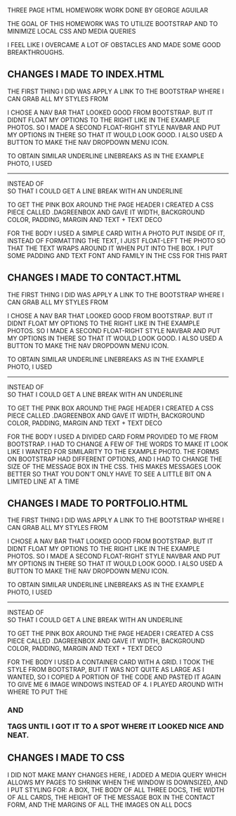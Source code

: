 THREE PAGE HTML HOMEWORK
WORK DONE BY GEORGE AGUILAR

THE GOAL OF THIS HOMEWORK WAS TO UTILIZE BOOTSTRAP AND TO MINIMIZE LOCAL CSS AND MEDIA QUERIES

I FEEL LIKE I OVERCAME A LOT OF OBSTACLES AND MADE SOME GOOD BREAKTHROUGHS.

CHANGES I MADE TO INDEX.HTML 
------------------------------------------
THE FIRST THING I DID WAS APPLY A LINK TO THE BOOTSTRAP WHERE I CAN GRAB ALL MY STYLES FROM

I CHOSE A NAV BAR THAT LOOKED GOOD FROM BOOTSTRAP. BUT IT DIDNT FLOAT MY OPTIONS TO THE RIGHT LIKE IN THE EXAMPLE PHOTOS. SO I MADE A SECOND FLOAT-RIGHT STYLE NAVBAR AND PUT MY OPTIONS IN THERE SO THAT IT WOULD LOOK GOOD. I ALSO USED A BUTTON TO MAKE THE NAV DROPDOWN MENU ICON.

TO OBTAIN SIMILAR UNDERLINE LINEBREAKS AS IN THE EXAMPLE PHOTO, I USED <HR> INSTEAD OF <BR> SO THAT I COULD GET A LINE BREAK WITH AN UNDERLINE

TO GET THE PINK BOX AROUND THE PAGE HEADER I CREATED A CSS PIECE CALLED .DAGREENBOX AND GAVE IT WIDTH, BACKGROUND COLOR, PADDING, MARGIN AND TEXT + TEXT DECO

FOR THE BODY I USED A SIMPLE CARD WITH A PHOTO PUT INSIDE OF IT, INSTEAD OF FORMATTING THE TEXT, I JUST FLOAT-LEFT THE PHOTO SO THAT THE TEXT WRAPS AROUND IT WHEN PUT INTO THE BOX. I PUT SOME PADDING AND TEXT FONT AND FAMILY IN THE CSS FOR THIS PART


CHANGES I MADE TO CONTACT.HTML
--------------------------------------------

THE FIRST THING I DID WAS APPLY A LINK TO THE BOOTSTRAP WHERE I CAN GRAB ALL MY STYLES FROM

I CHOSE A NAV BAR THAT LOOKED GOOD FROM BOOTSTRAP. BUT IT DIDNT FLOAT MY OPTIONS TO THE RIGHT LIKE IN THE EXAMPLE PHOTOS. SO I MADE A SECOND FLOAT-RIGHT STYLE NAVBAR AND PUT MY OPTIONS IN THERE SO THAT IT WOULD LOOK GOOD. I ALSO USED A BUTTON TO MAKE THE NAV DROPDOWN MENU ICON.

TO OBTAIN SIMILAR UNDERLINE LINEBREAKS AS IN THE EXAMPLE PHOTO, I USED <HR> INSTEAD OF <BR> SO THAT I COULD GET A LINE BREAK WITH AN UNDERLINE

TO GET THE PINK BOX AROUND THE PAGE HEADER I CREATED A CSS PIECE CALLED .DAGREENBOX AND GAVE IT WIDTH, BACKGROUND COLOR, PADDING, MARGIN AND TEXT + TEXT DECO

FOR THE BODY I USED A DIVIDED CARD FORM PROVIDED TO ME FROM BOOTSTRAP. I HAD TO CHANGE A FEW OF THE WORDS TO MAKE IT LOOK LIKE I WANTED FOR SIMILARITY TO THE EXAMPLE PHOTO. THE FORMS ON BOOTSTRAP HAD DIFFERENT OPTIONS, AND I HAD TO CHANGE THE SIZE OF THE MESSAGE BOX IN THE CSS. THIS MAKES MESSAGES LOOK BETTER SO THAT YOU DON'T ONLY HAVE TO SEE A LITTLE BIT ON A LIMITED LINE AT A TIME


CHANGES I MADE TO PORTFOLIO.HTML
-----------------------------------------------

THE FIRST THING I DID WAS APPLY A LINK TO THE BOOTSTRAP WHERE I CAN GRAB ALL MY STYLES FROM

I CHOSE A NAV BAR THAT LOOKED GOOD FROM BOOTSTRAP. BUT IT DIDNT FLOAT MY OPTIONS TO THE RIGHT LIKE IN THE EXAMPLE PHOTOS. SO I MADE A SECOND FLOAT-RIGHT STYLE NAVBAR AND PUT MY OPTIONS IN THERE SO THAT IT WOULD LOOK GOOD. I ALSO USED A BUTTON TO MAKE THE NAV DROPDOWN MENU ICON.

TO OBTAIN SIMILAR UNDERLINE LINEBREAKS AS IN THE EXAMPLE PHOTO, I USED <HR> INSTEAD OF <BR> SO THAT I COULD GET A LINE BREAK WITH AN UNDERLINE

TO GET THE PINK BOX AROUND THE PAGE HEADER I CREATED A CSS PIECE CALLED .DAGREENBOX AND GAVE IT WIDTH, BACKGROUND COLOR, PADDING, MARGIN AND TEXT + TEXT DECO

FOR THE BODY I USED A CONTAINER CARD WITH A GRID. I TOOK THE STYLE FROM BOOTSTRAP, BUT IT WAS NOT QUITE AS LARGE AS I WANTED, SO I COPIED A PORTION OF THE CODE AND PASTED IT AGAIN TO GIVE ME 6 IMAGE WINDOWS INSTEAD OF 4. I PLAYED AROUND WITH WHERE TO PUT THE <H3> AND <P> TAGS UNTIL I GOT IT TO A SPOT WHERE IT LOOKED NICE AND NEAT.


CHANGES I MADE TO CSS
--------------------------------

I DID NOT MAKE MANY CHANGES HERE, I ADDED A MEDIA QUERY WHICH ALLOWS MY PAGES TO SHRINK WHEN THE WINDOW IS DOWNSIZED, AND I PUT STYLING FOR: A BOX, THE BODY OF ALL THREE DOCS, THE WIDTH OF ALL CARDS, THE HEIGHT OF THE MESSAGE BOX IN THE CONTACT FORM, AND THE MARGINS OF ALL THE IMAGES ON ALL DOCS
